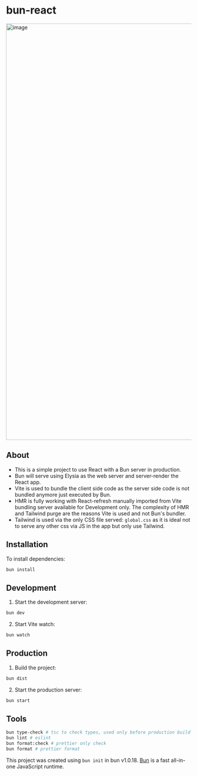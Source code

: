 # bun-react

<img width="1129" alt="image" src="https://github.com/lucasfarias2/bun-react/assets/19575942/c2f82e3b-6c51-45a1-a1be-9b2d7a8aed2a">

## About
- This is a simple project to use React with a Bun server in production.
- Bun will serve using Elysia as the web server and server-render the React app.
- Vite is used to bundle the client side code as the server side code is not bundled anymore just executed by Bun.
- HMR is fully working with React-refresh manually imported from Vite bundling server available for Development only. The complexity of HMR and Tailwind purge are the reasons Vite is used and not Bun's bundler.
- Tailwind is used via the only CSS file served: `global.css` as it is ideal not to serve any other css via JS in the app but only use Tailwind.

## Installation

To install dependencies:

```bash
bun install
```

## Development

1. Start the development server:

```bash
bun dev
```

2. Start Vite watch:

```bash
bun watch
```

## Production

1. Build the project:

```bash
bun dist
```

2. Start the production server:

```bash
bun start
```

## Tools

```bash
bun type-check # tsc to check types, used only before production build
bun lint # eslint
bun format:check # prettier only check
bun format # prettier format
```

This project was created using `bun init` in bun v1.0.18. [Bun](https://bun.sh) is a fast all-in-one JavaScript runtime.

